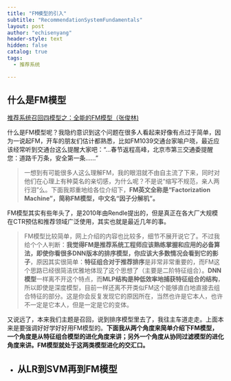 ```yaml
---
title: "FM模型的引入"
subtitle: "RecommendationSystemFundamentals"
layout: post
author: "echisenyang"
header-style: text
hidden: false
catalog: true
tags:
  - 推荐系统

---
```






## 什么是FM模型

[推荐系统召回四模型之：全能的FM模型（张俊林)](https://zhuanlan.zhihu.com/p/58160982)

什么是FM模型呢？我隐约意识到这个问题在很多人看起来好像有点过于简单，因为一说起FM，开车的朋友们估计都熟悉，比如FM1039交通台家喻户晓，最近应该经常听到交通台这么提醒大家吧：“…春节返程高峰，北京市第三交通委提醒您：道路千万条，安全第一条……”

> 一想到有可能很多人这么理解FM，我的眼泪就不由自主流了下来，同时对他们在心理上有种莫名的亲切感，为什么呢？不是说“缩写不规范，亲人两行泪”么。下面我郑重地给各位介绍下，**FM英文全称是“Factorization Machine”，简称FM模型，中文名“因子分解机”。**



FM模型其实有些年头了，是2010年由Rendle提出的，但是真正在各大厂大规模在CTR预估和推荐领域广泛使用，其实也就是最近几年的事。

> FM模型比较简单，网上介绍的内容也比较多，细节不展开说它了。不过我给个个人判断：**我觉得FM是推荐系统工程师应该熟练掌握和应用的必备算法，即使你看很多DNN版本的排序模型，你应该大多数情况会看到它的影子**，原因其实很简单：**特征组合对于推荐排序**是非常非常重要的，而FM这个思路已经很简洁优雅地体现了这个思想了（主要是二阶特征组合）。**DNN模型**一样离不开这个特点，而**MLP结构是种低效率地捕获特征组合的结构**，所以即使是深度模型，目前一样还离不开类似FM这个能够直白地直接去组合特征的部分。这是你会反复发现它的原因所在，当然也许是它本人，也许不一定是它本人，但是一定是它的变体。



又说远了，本来我们主题是召回，说到排序模型里去了，我往主车道走走。上面本来是要强调好好学好好用FM模型的。**下面我从两个角度来简单介绍下FM模型，一个角度是从特征组合模型的进化角度来讲；另外一个角度从协同过滤模型的进化角度来讲。FM模型就处于这两类模型进化的交汇口。**

- **从LR到SVM再到FM模型**
  - 

